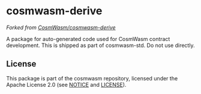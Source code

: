 # cosmwasm-derive

_Forked from [CosmWasm/cosmwasm-derive](https://github.com/CosmWasm/cosmwasm/tree/main/packages/derive)_

A package for auto-generated code used for CosmWasm contract development. This
is shipped as part of cosmwasm-std. Do not use directly.

## License

This package is part of the cosmwasm repository, licensed under the Apache
License 2.0 (see [NOTICE](https://github.com/line/cosmwasm/blob/main/NOTICE)
and [LICENSE](https://github.com/line/cosmwasm/blob/main/LICENSE)).
